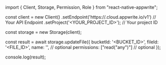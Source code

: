 import { Client, Storage, Permission, Role } from "react-native-appwrite";

const client = new Client()
    .setEndpoint('https://<REGION>.cloud.appwrite.io/v1') // Your API Endpoint
    .setProject('<YOUR_PROJECT_ID>'); // Your project ID

const storage = new Storage(client);

const result = await storage.updateFile({
    bucketId: '<BUCKET_ID>',
    fileId: '<FILE_ID>',
    name: '<NAME>', // optional
    permissions: ["read("any")"] // optional
});

console.log(result);
